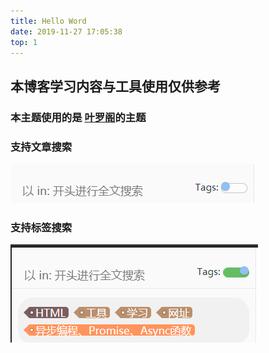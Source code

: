 ```yaml
---
title: Hello Word
date: 2019-11-27 17:05:38
top: 1
---
```

## 本博客学习内容与工具使用仅供参考

### 本主题使用的是 [叶罗阁](https://yelog.org/ )的主题


### 支持文章搜索

![](https://raw.githubusercontent.com/fangshiqian/mtup/master/mtup/%E7%88%B1%E4%BB%95%E8%BE%BE)

### 支持标签搜索

![](https://raw.githubusercontent.com/fangshiqian/mtup/master/mtup/zx34dq65wd)

### 